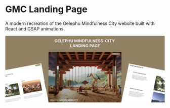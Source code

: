 # GMC Landing Page

A modern recreation of the Gelephu Mindfulness City website built with React and GSAP animations.

![Image Description](public/docs/screenshots/preview.png)
